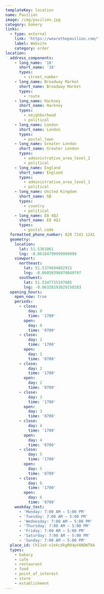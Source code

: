 ```yaml
---
templateKey: location
name: Pavilion
image: /img/pavilion.jpg
category: bakery
links:
  - type: external
    link: 'https://wearethepavilion.com/'
    label: Website
    category: order
location:
  address_components:
    - long_name: '18'
      short_name: '18'
      types:
        - street_number
    - long_name: Broadway Market
      short_name: Broadway Market
      types:
        - route
    - long_name: Hackney
      short_name: Hackney
      types:
        - neighborhood
        - political
    - long_name: London
      short_name: London
      types:
        - postal_town
    - long_name: Greater London
      short_name: Greater London
      types:
        - administrative_area_level_2
        - political
    - long_name: England
      short_name: England
      types:
        - administrative_area_level_1
        - political
    - long_name: United Kingdom
      short_name: GB
      types:
        - country
        - political
    - long_name: E8 4QJ
      short_name: E8 4QJ
      types:
        - postal_code
  formatted_phone_number: 020 7241 1241
  geometry:
    location:
      lat: 51.5361061
      lng: -0.06184799999999999
    viewport:
      northeast:
        lat: 51.5374694802915
        lng: -0.06058396970849797
      southwest:
        lat: 51.5347715197085
        lng: -0.06328193029150203
  opening_hours:
    open_now: true
    periods:
      - close:
          day: 0
          time: '1700'
        open:
          day: 0
          time: '0700'
      - close:
          day: 1
          time: '1700'
        open:
          day: 1
          time: '0700'
      - close:
          day: 2
          time: '1700'
        open:
          day: 2
          time: '0700'
      - close:
          day: 3
          time: '1700'
        open:
          day: 3
          time: '0700'
      - close:
          day: 4
          time: '1700'
        open:
          day: 4
          time: '0700'
      - close:
          day: 5
          time: '1700'
        open:
          day: 5
          time: '0700'
      - close:
          day: 6
          time: '1700'
        open:
          day: 6
          time: '0700'
    weekday_text:
      - 'Monday: 7:00 AM – 5:00 PM'
      - 'Tuesday: 7:00 AM – 5:00 PM'
      - 'Wednesday: 7:00 AM – 5:00 PM'
      - 'Thursday: 7:00 AM – 5:00 PM'
      - 'Friday: 7:00 AM – 5:00 PM'
      - 'Saturday: 7:00 AM – 5:00 PM'
      - 'Sunday: 7:00 AM – 5:00 PM'
  place_id: ChIJaV-v1ekcdkgR04pVANDWTbA
  types:
    - bakery
    - cafe
    - restaurant
    - food
    - point_of_interest
    - store
    - establishment
---
```

